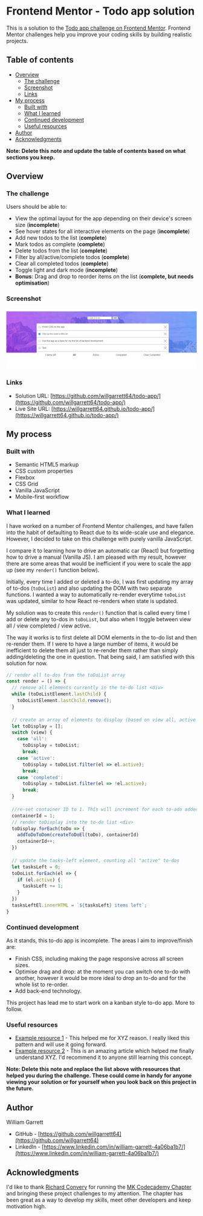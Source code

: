 # Frontend Mentor - Todo app solution

This is a solution to the [Todo app challenge on Frontend Mentor](https://www.frontendmentor.io/challenges/todo-app-Su1_KokOW). Frontend Mentor challenges help you improve your coding skills by building realistic projects. 

## Table of contents

- [Overview](#overview)
  - [The challenge](#the-challenge)
  - [Screenshot](#screenshot)
  - [Links](#links)
- [My process](#my-process)
  - [Built with](#built-with)
  - [What I learned](#what-i-learned)
  - [Continued development](#continued-development)
  - [Useful resources](#useful-resources)
- [Author](#author)
- [Acknowledgments](#acknowledgments)

**Note: Delete this note and update the table of contents based on what sections you keep.**

## Overview

### The challenge

Users should be able to:

- View the optimal layout for the app depending on their device's screen size (__incomplete__)
- See hover states for all interactive elements on the page (__incomplete__)
- Add new todos to the list (__complete__)
- Mark todos as complete (__complete__)
- Delete todos from the list (__complete__)
- Filter by all/active/complete todos (__complete__)
- Clear all completed todos (__complete__)
- Toggle light and dark mode (__incomplete__)
- **Bonus**: Drag and drop to reorder items on the list (__complete, but needs optimisation__)

### Screenshot

![](./screenshot.jpg)


### Links

- Solution URL: [https://github.com/willgarrett64/todo-app/](https://github.com/willgarrett64/todo-app/)
- Live Site URL: [https://willgarrett64.github.io/todo-app/](https://willgarrett64.github.io/todo-app/)

## My process

### Built with

- Semantic HTML5 markup
- CSS custom properties
- Flexbox
- CSS Grid
- Vanilla JavaScript
- Mobile-first workflow


### What I learned

I have worked on a number of Frontend Mentor challenges, and have fallen into the habit of defaulting to React due to its wide-scale use and elegance. However, I decided to take on this challenge with purely vanilla JavaScript.

I compare it to learning how to drive an automatic car (React) but forgetting how to drive a manual (Vanilla JS). I am pleased with my result, however there are some areas that would be inefficient if you were to scale the app up (see my `render()` function below). 

Initially, every time I added or deleted a to-do, I was first updating my array of to-dos (`toDoList`) and also updating the DOM with two separate functions. I wanted a way to automatically re-render everytime `toDoList` was updated, similar to how React re-renders when state is updated. 

My solution was to create this `render()` function that is called every time I add or delete any to-dos in `toDoList`, but also when I toggle between view all / view completed / view active. 

The way it works is to first delete all DOM elements in the to-do list and then re-render them. If I were to have a large number of items, it would be inefficient to delete them all just to re-render them rather than simply adding/deleting the one in question. That being said, I am satisfied with this solution for now. 

```js
// render all to-dos from the toDoList array
const render = () => {
  // remove all elements currently in the to-do list <div>
  while (toDoListElement.lastChild) {
    toDoListElement.lastChild.remove();
  }

  // create an array of elements to display (based on view all, active or completed)
  let toDisplay = [];
  switch (view) {
    case 'all':
      toDisplay = toDoList;
      break;
    case 'active':
      toDisplay = toDoList.filter(el => el.active);
      break;
    case 'completed':
      toDisplay = toDoList.filter(el => !el.active);
      break;
  }

  //re-set container ID to 1. This will increment for each to-ado added
  containerId = 1; 
  // render toDisplay into the to-do list <div>
  toDisplay.forEach(toDo => {
    addToDoToDom(createToDoEl(toDo), containerId)
    containerId++;
  })
  
  // update the tasks-left element, counting all "active" to-dos
  let tasksLeft = 0;
  toDoList.forEach(el => {
    if (el.active) {
      tasksLeft += 1;
    }
  })
  tasksLeftEl.innerHTML = `${tasksLeft} items left`;
}
```


### Continued development

As it stands, this to-do app is incomplete. The areas I aim to improve/finish are:
- Finish CSS, including making the page responsive across all screen sizes.
- Optimise drag and drop: at the moment you can switch one to-do with another, however it would be more ideal to drop an to-do and for the whole list to re-order.
- Add back-end technology.

This project has lead me to start work on a kanban style to-do app. More to follow. 

### Useful resources

- [Example resource 1](https://www.example.com) - This helped me for XYZ reason. I really liked this pattern and will use it going forward.
- [Example resource 2](https://www.example.com) - This is an amazing article which helped me finally understand XYZ. I'd recommend it to anyone still learning this concept.

**Note: Delete this note and replace the list above with resources that helped you during the challenge. These could come in handy for anyone viewing your solution or for yourself when you look back on this project in the future.**

## Author

William Garrett
- GitHub - [https://github.com/willgarrett64](https://github.com/willgarrett64)
- LinkedIn - [https://www.linkedin.com/in/william-garrett-4a06ba1b7/](https://www.linkedin.com/in/william-garrett-4a06ba1b7/)


## Acknowledgments

I'd like to thank [Richard Convery](https://github.com/richardconvery) for running the [MK Codecademy Chapter](https://community.codecademy.com/milton-keynes/) and bringing these project challenges to my attention. The chapter has been great as a way to develop my skills, meet other developers and keep motivation high. 